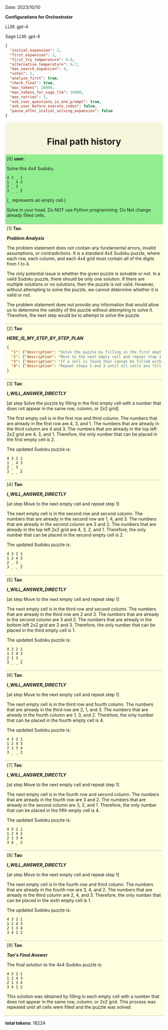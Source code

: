 Date: 2023/10/10

**Configurations for Orchestrator**

LLM: gpt-4

Sage LLM: gpt-4

```json
{
  "initial_expansion": 2,
  "first_expansion": 1,
  "first_try_temperature": 0.0,
  "alternative_temperature": 0.7,
  "max_search_expansion": 4,
  "votes": 1,
  "analyze_first": true,
  "check_final": true,
  "max_tokens": 20000,
  "max_tokens_for_sage_llm": 10000,
  "max_retries": 3,
  "ask_user_questions_in_one_prompt": true,
  "ask_user_before_execute_codes": false,
  "pause_after_initial_solving_expansion": false
}
```
        

<div style="background-color: beige; text-align: center; padding: 5px">


# Final path history

</div>

<div style="background-color:lightgreen; padding: 5px; border-bottom: 1px dotted grey">
<div>[0] <b>user</b>:</div>


Solve this 4x4 Sudoku.

```text
4 3 _ 1
1 _ 4 3
2 _ 3 _
3 _ _ 2
```

(`_` represents an empty cell.)

Solve in your head. Do NOT use Python programming. Do Not change already filled cells.


</div>

<div style="background-color:lightyellow; padding: 5px; border-bottom: 1px dotted grey">
<div>[1] <b>Tao</b>:</div>

***Problem Analysis***



The problem statement does not contain any fundamental errors, invalid assumptions, or contradictions. It is a standard 4x4 Sudoku puzzle, where each row, each column, and each 4x4 grid must contain all of the digits from 1 to 4. 

The only potential issue is whether the given puzzle is solvable or not. In a valid Sudoku puzzle, there should be only one solution. If there are multiple solutions or no solutions, then the puzzle is not valid. However, without attempting to solve the puzzle, we cannot determine whether it is valid or not. 

The problem statement does not provide any information that would allow us to determine the validity of the puzzle without attempting to solve it. Therefore, the next step would be to attempt to solve the puzzle.


</div>

<div style="background-color:lightyellow; padding: 5px; border-bottom: 1px dotted grey">
<div>[2] <b>Tao</b>:</div>

***HERE_IS_MY_STEP_BY_STEP_PLAN***



```json
{
  "1": {"description": "Solve the puzzle by filling in the first empty cell with a number that does not appear in the same row, column, or 2x2 grid"},
  "2": {"description": "Move to the next empty cell and repeat step 1"},
  "3": {"description": "If a cell is found that cannot be filled with a valid number, backtrack to the previous cell and try the next possible number"},
  "4": {"description": "Repeat steps 2 and 3 until all cells are filled and the puzzle is solved"}
}
```


</div>

<div style="background-color:lightyellow; padding: 5px; border-bottom: 1px dotted grey">
<div>[3] <b>Tao</b>:</div>

***I_WILL_ANSWER_DIRECTLY***



[at step Solve the puzzle by filling in the first empty cell with a number that does not appear in the same row, column, or 2x2 grid]

The first empty cell is in the first row and third column. The numbers that are already in the first row are 4, 3, and 1. The numbers that are already in the third column are 4 and 3. The numbers that are already in the top left 2x2 grid are 4, 3, and 1. Therefore, the only number that can be placed in the first empty cell is 2.

The updated Sudoku puzzle is:

```text
4 3 2 1
1 _ 4 3
2 _ 3 _
3 _ _ 2
```


</div>

<div style="background-color:lightyellow; padding: 5px; border-bottom: 1px dotted grey">
<div>[4] <b>Tao</b>:</div>

***I_WILL_ANSWER_DIRECTLY***



[at step Move to the next empty cell and repeat step 1]

The next empty cell is in the second row and second column. The numbers that are already in the second row are 1, 4, and 3. The numbers that are already in the second column are 3 and 2. The numbers that are already in the top left 2x2 grid are 4, 3, 2, and 1. Therefore, the only number that can be placed in the second empty cell is 2.

The updated Sudoku puzzle is:

```text
4 3 2 1
1 2 4 3
2 _ 3 _
3 _ _ 2
```


</div>

<div style="background-color:lightyellow; padding: 5px; border-bottom: 1px dotted grey">
<div>[5] <b>Tao</b>:</div>

***I_WILL_ANSWER_DIRECTLY***



[at step Move to the next empty cell and repeat step 1]

The next empty cell is in the third row and second column. The numbers that are already in the third row are 2 and 3. The numbers that are already in the second column are 3 and 2. The numbers that are already in the bottom left 2x2 grid are 2 and 3. Therefore, the only number that can be placed in the third empty cell is 1.

The updated Sudoku puzzle is:

```text
4 3 2 1
1 2 4 3
2 1 3 _
3 _ _ 2
```


</div>

<div style="background-color:lightyellow; padding: 5px; border-bottom: 1px dotted grey">
<div>[6] <b>Tao</b>:</div>

***I_WILL_ANSWER_DIRECTLY***



[at step Move to the next empty cell and repeat step 1]

The next empty cell is in the third row and fourth column. The numbers that are already in the third row are 2, 1, and 3. The numbers that are already in the fourth column are 1, 3, and 2. Therefore, the only number that can be placed in the fourth empty cell is 4.

The updated Sudoku puzzle is:

```text
4 3 2 1
1 2 4 3
2 1 3 4
3 _ _ 2
```


</div>

<div style="background-color:lightyellow; padding: 5px; border-bottom: 1px dotted grey">
<div>[7] <b>Tao</b>:</div>

***I_WILL_ANSWER_DIRECTLY***



[at step Move to the next empty cell and repeat step 1]

The next empty cell is in the fourth row and second column. The numbers that are already in the fourth row are 3 and 2. The numbers that are already in the second column are 3, 2, and 1. Therefore, the only number that can be placed in the fifth empty cell is 4.

The updated Sudoku puzzle is:

```text
4 3 2 1
1 2 4 3
2 1 3 4
3 4 _ 2
```


</div>

<div style="background-color:lightyellow; padding: 5px; border-bottom: 1px dotted grey">
<div>[8] <b>Tao</b>:</div>

***I_WILL_ANSWER_DIRECTLY***



[at step Move to the next empty cell and repeat step 1]

The next empty cell is in the fourth row and third column. The numbers that are already in the fourth row are 3, 4, and 2. The numbers that are already in the third column are 2, 4, and 3. Therefore, the only number that can be placed in the sixth empty cell is 1.

The updated Sudoku puzzle is:

```text
4 3 2 1
1 2 4 3
2 1 3 4
3 4 1 2
```


</div>

<div style="background-color:lightyellow; padding: 5px; border-bottom: 1px dotted grey">
<div>[9] <b>Tao</b>:</div>

***Tao's Final Answer***



The final solution to the 4x4 Sudoku puzzle is:

```text
4 3 2 1
1 2 4 3
2 1 3 4
3 4 1 2
```

This solution was obtained by filling in each empty cell with a number that does not appear in the same row, column, or 2x2 grid. This process was repeated until all cells were filled and the puzzle was solved.


</div>

**total tokens**: 18224

